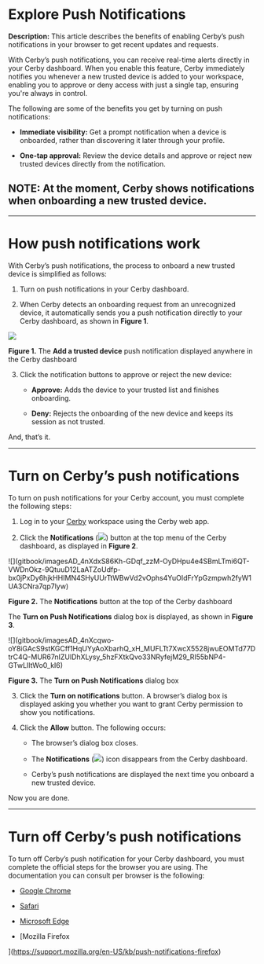 # Explore Push Notifications

**Description:** This article describes the benefits of enabling Cerby’s push notifications in your browser to get recent updates and requests.

With Cerby’s push notifications, you can receive real-time alerts directly in
your Cerby dashboard. When you enable this feature, Cerby immediately notifies
you whenever a new trusted device is added to your workspace, enabling you to
approve or deny access with just a single tap, ensuring you're always in
control.  
  
The following are some of the benefits you get by turning on push
notifications:

  * **Immediate visibility:** Get a prompt notification when a device is onboarded, rather than discovering it later through your profile.

  * **One-tap approval:** Review the device details and approve or reject new trusted devices directly from the notification.

**NOTE:** At the moment, Cerby shows notifications when onboarding a new
trusted device.  
---  
  
* * *

# **How push notifications work**

With Cerby’s push notifications, the process to onboard a new trusted device
is simplified as follows:

  1. Turn on push notifications in your Cerby dashboard.

  2. When Cerby detects an onboarding request from an unrecognized device, it automatically sends you a push notification directly to your Cerby dashboard, as shown in **Figure 1**.

![](gitbook/imagesAD_4nXfJONPTxGygCJNaiKORm_F09tvx0InWGXynqZPDCzIOQwd1ewTeSrHeDaBfZn5eOguLrDcNhS9h6zYrKpaSe-9vCQpCHA_sOvFPhJBDYRqll_6f3d5-BwU3YDGIkDnVVX5eb9woVA)

**Figure 1.** The **Add a trusted device** push notification displayed
anywhere in the Cerby dashboard

  3. Click the notification buttons to approve or reject the new device:

     * **Approve:** Adds the device to your trusted list and finishes onboarding.

     * **Deny:** Rejects the onboarding of the new device and keeps its session as not trusted.

And, that’s it.

* * *

# **Turn on Cerby’s push notifications**

To turn on push notifications for your Cerby account, you must complete the
following steps:

  1. Log in to your [Cerby](https://app.cerby.com/) workspace using the Cerby web app.

  2. Click the **Notifications** (![](https://downloads.intercomcdn.com/i/o/pc0ldyqu/1612102128/73de58fa79cf4c548e0c85f97e53/AD_4nXeImRJtWW_iI0FmzAUKUvrKIYS-s-DA3XH_rZDCVsAgB4NTNGsDU_9ILd_B41q9kzw6mR-njrWjkZj0XyI1Ka_rDWFSfJrwDtew0CToOxFg7kyuDl_eE2bWovszQg9hK0_E6Dsd?expires=1752097950&signature=152b2c6da3d7b95ff5e143bdfc6319c7cd99d1b281faa22840fdabe73c7aa82b&req=dSYmFMh%2Bn4BdUfMU3HP0gG0ZYieScfHtPSRX40fhSS9VU3F%2BcUQ%3D%0A)) button at the top menu of the Cerby dashboard, as displayed in **Figure 2**.

![](gitbook/imagesAD_4nXdxS86Kh-GDqf_zzM-OyDHpu4e4SBmLTmi6QT-
VWDnOkz-9QtuuD12LaATZoUdfp-
bx0jPxDy6hjkHHIMN4SHyUUrTtWBwVd2vOphs4YuOIdFrYpGzmpwh2fyW1UA3CNra7qp7lyw)

**Figure 2.** The **Notifications** button at the top of the Cerby dashboard

The **Turn on Push Notifications** dialog box is displayed, as shown in
**Figure 3**.

![](gitbook/imagesAD_4nXcqwo-
oY8iGAcS9stKGCff1HqUYyAoXbarhQ_xH_MUFLTt7XwcX5528jwuEOMTd77DtrC4Q-MUR67nIZUlDhXLysy_5hzFXtkQvo33NRyfejM29_RI55bNP4-GTwLIltWo0_kI6)

**Figure 3.** The **Turn on Push Notifications** dialog box

  3. Click the **Turn on notifications** button. A browser’s dialog box is displayed asking you whether you want to grant Cerby permission to show you notifications.

  4. Click the **Allow** button. The following occurs:

     * The browser’s dialog box closes.

     * The **Notifications** (![](https://downloads.intercomcdn.com/i/o/pc0ldyqu/1612102379/c82c47ba5bb042890f2daf6f5d1a/AD_4nXeImRJtWW_iI0FmzAUKUvrKIYS-s-DA3XH_rZDCVsAgB4NTNGsDU_9ILd_B41q9kzw6mR-njrWjkZj0XyI1Ka_rDWFSfJrwDtew0CToOxFg7kyuDl_eE2bWovszQg9hK0_E6Dsd?expires=1752097950&signature=4bb999a0b45954f247e2f79d42f5cd12b78c4edeecc02bd517a5a6314523ebc5&req=dSYmFMh%2Bn4JYUPMU3HP0gH9942EySgYEvMV%2FE8Z7aZSOucY16zU%3D%0A)) icon disappears from the Cerby dashboard. 

     * Cerby’s push notifications are displayed the next time you onboard a new trusted device. 

Now you are done.

* * *

# **Turn off Cerby’s push notifications**

To turn off Cerby’s push notification for your Cerby dashboard, you must
complete the official steps for the browser you are using. The documentation
you can consult per browser is the following:

  * [Google Chrome](https://support.google.com/chrome/answer/95472?sjid=4596672148443517277-SA)

  * [Safari](https://support.apple.com/en-ph/guide/mac-help/mchl39cc046c/mac)

  * [Microsoft Edge](https://support.microsoft.com/en-us/microsoft-edge/manage-website-notifications-in-microsoft-edge-0c555609-5bf2-479d-a59d-fb30a0b80b2b)

  * [Mozilla Firefox  
  
](https://support.mozilla.org/en-US/kb/push-notifications-firefox)

